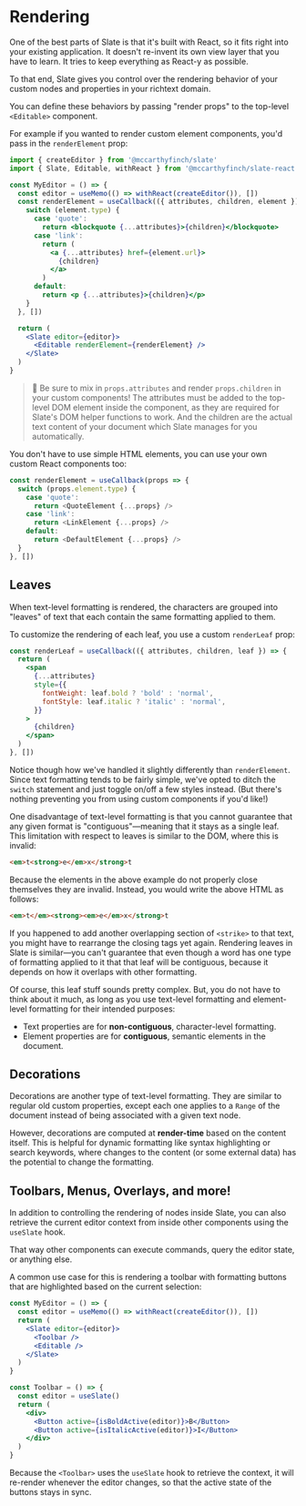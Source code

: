 # Rendering

One of the best parts of Slate is that it's built with React, so it fits right into your existing application. It doesn't re-invent its own view layer that you have to learn. It tries to keep everything as React-y as possible.

To that end, Slate gives you control over the rendering behavior of your custom nodes and properties in your richtext domain.

You can define these behaviors by passing "render props" to the top-level `<Editable>` component.

For example if you wanted to render custom element components, you'd pass in the `renderElement` prop:

```jsx
import { createEditor } from '@mccarthyfinch/slate'
import { Slate, Editable, withReact } from '@mccarthyfinch/slate-react'

const MyEditor = () => {
  const editor = useMemo(() => withReact(createEditor()), [])
  const renderElement = useCallback(({ attributes, children, element }) => {
    switch (element.type) {
      case 'quote':
        return <blockquote {...attributes}>{children}</blockquote>
      case 'link':
        return (
          <a {...attributes} href={element.url}>
            {children}
          </a>
        )
      default:
        return <p {...attributes}>{children}</p>
    }
  }, [])

  return (
    <Slate editor={editor}>
      <Editable renderElement={renderElement} />
    </Slate>
  )
}
```

> 🤖 Be sure to mix in `props.attributes` and render `props.children` in your custom components! The attributes must be added to the top-level DOM element inside the component, as they are required for Slate's DOM helper functions to work. And the children are the actual text content of your document which Slate manages for you automatically.

You don't have to use simple HTML elements, you can use your own custom React components too:

```js
const renderElement = useCallback(props => {
  switch (props.element.type) {
    case 'quote':
      return <QuoteElement {...props} />
    case 'link':
      return <LinkElement {...props} />
    default:
      return <DefaultElement {...props} />
  }
}, [])
```

## Leaves

When text-level formatting is rendered, the characters are grouped into "leaves" of text that each contain the same formatting applied to them.

To customize the rendering of each leaf, you use a custom `renderLeaf` prop:

```jsx
const renderLeaf = useCallback(({ attributes, children, leaf }) => {
  return (
    <span
      {...attributes}
      style={{
        fontWeight: leaf.bold ? 'bold' : 'normal',
        fontStyle: leaf.italic ? 'italic' : 'normal',
      }}
    >
      {children}
    </span>
  )
}, [])
```

Notice though how we've handled it slightly differently than `renderElement`. Since text formatting tends to be fairly simple, we've opted to ditch the `switch` statement and just toggle on/off a few styles instead. (But there's nothing preventing you from using custom components if you'd like!)

One disadvantage of text-level formatting is that you cannot guarantee that any given format is "contiguous"—meaning that it stays as a single leaf. This limitation with respect to leaves is similar to the DOM, where this is invalid:

```html
<em>t<strong>e</em>x</strong>t
```

Because the elements in the above example do not properly close themselves they are invalid. Instead, you would write the above HTML as follows:

```html
<em>t</em><strong><em>e</em>x</strong>t
```

If you happened to add another overlapping section of `<strike>` to that text, you might have to rearrange the closing tags yet again. Rendering leaves in Slate is similar—you can't guarantee that even though a word has one type of formatting applied to it that that leaf will be contiguous, because it depends on how it overlaps with other formatting.

Of course, this leaf stuff sounds pretty complex. But, you do not have to think about it much, as long as you use text-level formatting and element-level formatting for their intended purposes:

- Text properties are for **non-contiguous**, character-level formatting.
- Element properties are for **contiguous**, semantic elements in the document.

## Decorations

Decorations are another type of text-level formatting. They are similar to regular old custom properties, except each one applies to a `Range` of the document instead of being associated with a given text node.

However, decorations are computed at **render-time** based on the content itself. This is helpful for dynamic formatting like syntax highlighting or search keywords, where changes to the content (or some external data) has the potential to change the formatting.

## Toolbars, Menus, Overlays, and more!

In addition to controlling the rendering of nodes inside Slate, you can also retrieve the current editor context from inside other components using the `useSlate` hook.

That way other components can execute commands, query the editor state, or anything else.

A common use case for this is rendering a toolbar with formatting buttons that are highlighted based on the current selection:

```jsx
const MyEditor = () => {
  const editor = useMemo(() => withReact(createEditor()), [])
  return (
    <Slate editor={editor}>
      <Toolbar />
      <Editable />
    </Slate>
  )
}

const Toolbar = () => {
  const editor = useSlate()
  return (
    <div>
      <Button active={isBoldActive(editor)}>B</Button>
      <Button active={isItalicActive(editor)}>I</Button>
    </div>
  )
}
```

Because the `<Toolbar>` uses the `useSlate` hook to retrieve the context, it will re-render whenever the editor changes, so that the active state of the buttons stays in sync.
